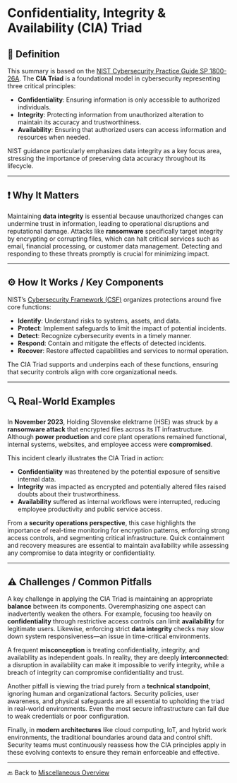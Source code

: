 # Confidentiality, Integrity & Availability (CIA) Triad

## 📝 Definition

This summary is based on the [NIST Cybersecurity Practice Guide SP 1800-26A](https://csrc.nist.gov/pubs/sp/800/12/r1/final). The **CIA Triad** is a foundational model in cybersecurity representing three critical principles:

* **Confidentiality**: Ensuring information is only accessible to authorized individuals.
* **Integrity**: Protecting information from unauthorized alteration to maintain its accuracy and trustworthiness.
* **Availability**: Ensuring that authorized users can access information and resources when needed.

NIST guidance particularly emphasizes data integrity as a key focus area, stressing the importance of preserving data accuracy throughout its lifecycle.

---

## ❗ Why It Matters

Maintaining **data integrity** is essential because unauthorized changes can undermine trust in information, leading to operational disruptions and reputational damage. Attacks like **ransomware** specifically target integrity by encrypting or corrupting files, which can halt critical services such as email, financial processing, or customer data management. Detecting and responding to these threats promptly is crucial for minimizing impact.

---

## ⚙️ How It Works / Key Components

NIST’s [Cybersecurity Framework (CSF)](https://www.nist.gov/cyberframework) organizes protections around five core functions:

* **Identify**: Understand risks to systems, assets, and data.
* **Protect**: Implement safeguards to limit the impact of potential incidents.
* **Detect**: Recognize cybersecurity events in a timely manner.
* **Respond**: Contain and mitigate the effects of detected incidents.
* **Recover**: Restore affected capabilities and services to normal operation.

The CIA Triad supports and underpins each of these functions, ensuring that security controls align with core organizational needs.

---

## 🔍 Real-World Examples

In **November 2023**, Holding Slovenske elektrarne (HSE) was struck by a **ransomware attack** that encrypted files across its IT infrastructure. Although **power production** and core plant operations remained functional, internal systems, websites, and employee access were **compromised**.

This incident clearly illustrates the CIA Triad in action:

* **Confidentiality** was threatened by the potential exposure of sensitive internal data.
* **Integrity** was impacted as encrypted and potentially altered files raised doubts about their trustworthiness.
* **Availability** suffered as internal workflows were interrupted, reducing employee productivity and public service access.

From a **security operations perspective**, this case highlights the importance of real-time monitoring for encryption patterns, enforcing strong access controls, and segmenting critical infrastructure. Quick containment and recovery measures are essential to maintain availability while assessing any compromise to data integrity or confidentiality.

---

## ⚠️ Challenges / Common Pitfalls

A key challenge in applying the CIA Triad is maintaining an appropriate **balance** between its components. Overemphasizing one aspect can inadvertently weaken the others. For example, focusing too heavily on **confidentiality** through restrictive access controls can limit **availability** for legitimate users. Likewise, enforcing strict **data integrity** checks may slow down system responsiveness—an issue in time-critical environments.

A frequent **misconception** is treating confidentiality, integrity, and availability as independent goals. In reality, they are deeply **interconnected**: a disruption in availability can make it impossible to verify integrity, while a breach of integrity can compromise confidentiality and trust.

Another pitfall is viewing the triad purely from a **technical standpoint**, ignoring human and organizational factors. Security policies, user awareness, and physical safeguards are all essential to upholding the triad in real-world environments. Even the most secure infrastructure can fail due to weak credentials or poor configuration.

Finally, in **modern architectures** like cloud computing, IoT, and hybrid work environments, the traditional boundaries around data and control shift. Security teams must continuously reassess how the CIA principles apply in these evolving contexts to ensure they remain enforceable and effective.

---

🔙 Back to [Miscellaneous Overview](README.md)
